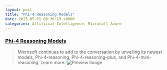 ```yaml
---
layout: post
title: "Phi-4 Reasoning Models"
date: 2025-05-01 06:36:13 +0000
categories: Artificial Intelligence, Microsoft Azure
---
```


### [Phi-4 Reasoning Models](https://azure.microsoft.com/en-us/blog/one-year-of-phi-small-language-models-making-big-leaps-in-ai/)

> Microsoft continues to add to the conversation by unveiling its newest models, Phi-4-reasoning, Phi-4-reasoning-plus, and Phi-4-mini-reasoning. Learn more.
![Preview Image](https://azure.microsoft.com/en-us/blog/wp-content/uploads/2025/04/Azure_1053431_Blog_250429.png)

